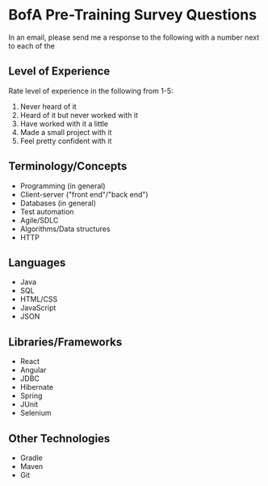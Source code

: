 # BofA Pre-Training Survey Questions
In an email, please send me a response to the following with a number next to each of the 


## Level of Experience
Rate level of experience in the following from 1-5:
1. Never heard of it
2. Heard of it but never worked with it
3. Have worked with it a little
4. Made a small project with it
5. Feel pretty confident with it

## Terminology/Concepts
- Programming (in general)
- Client-server ("front end"/"back end")
- Databases (in general)
- Test automation
- Agile/SDLC
- Algorithms/Data structures
- HTTP

## Languages
- Java
- SQL
- HTML/CSS
- JavaScript
- JSON

## Libraries/Frameworks
- React
- Angular
- JDBC
- Hibernate
- Spring
- JUnit
- Selenium

## Other Technologies
- Gradle
- Maven
- Git
